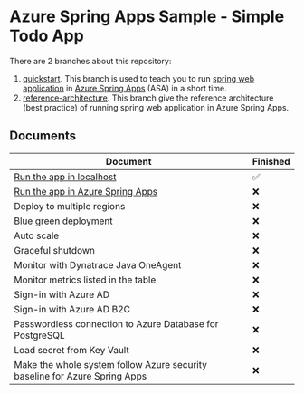 # Azure Spring Apps Sample - Simple Todo App

There are 2 branches about this repository:
1. [quickstart](https://github.com/Azure-Samples/ASA-Samples-Web-Application/blob/quickstart/README.md). This branch is used to teach you to run [spring web application](https://spring.io/web-applications) in [Azure Spring Apps](https://learn.microsoft.com/en-us/azure/spring-apps/overview) (ASA) in a short time.
2. [reference-architecture](https://github.com/Azure-Samples/ASA-Samples-Web-Application/blob/reference-architecture/README.md). This branch give the reference architecture (best practice) of running spring web application in Azure Spring Apps.

## Documents

| Document                                                                       | Finished           |
|--------------------------------------------------------------------------------|--------------------|
| [Run the app in localhost](./docs/Run-the-app-in-localhost.md)                 | :white_check_mark: |
| [Run the app in Azure Spring Apps](./docs/Run-the-app-in-Azure-Spring-Apps.md) | :x:                |
| Deploy to multiple regions                                                     | :x:                |
| Blue green deployment                                                          | :x:                |
| Auto scale                                                                     | :x:                |
| Graceful shutdown                                                              | :x:                |
| Monitor with Dynatrace Java OneAgent                                           | :x:                |
| Monitor metrics listed in the table                                            | :x:                |
| Sign-in with Azure AD                                                          | :x:                |
| Sign-in with Azure AD B2C                                                      | :x:                |
| Passwordless connection to Azure Database for PostgreSQL                       | :x:                |
| Load secret from Key Vault                                                     | :x:                |
| Make the whole system follow Azure security baseline for Azure Spring Apps     | :x:                |
